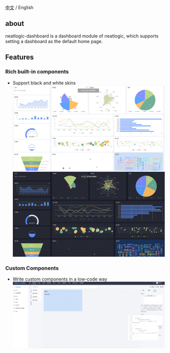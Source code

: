 [中文](README.md) / English

## about

neatlogic-dashboard is a dashboard module of neatlogic, which supports setting a dashboard as the default home page.

## Features

### Rich built-in components

- Support black and white skins
  ![img.png](README_IMAGES/img.png)
  ![img_1.png](README_IMAGES/img_1.png)

### Custom Components

- Write custom components in a low-code way
  ![img_2.png](README_IMAGES/img_2.png)